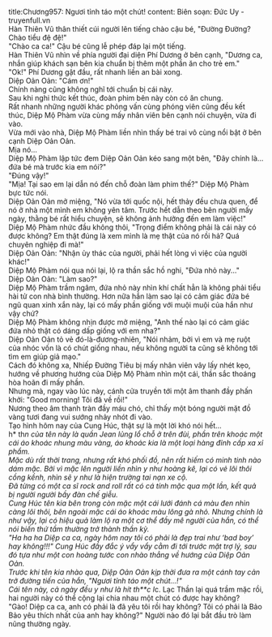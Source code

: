 title:Chương957: Ngươi tỉnh táo một chút!
content:
Biên soạn: Đức Uy - truyenfull.vn<br>Hàn Thiên Vũ thân thiết cúi người lên tiếng chào cậu bé, "Đường Đường? Chào tiểu đệ đệ!"<br>"Chào ca ca!" Cậu bé cũng lễ phép đáp lại một tiếng.<br>Hàn Thiên Vũ nhìn về phía người đại diện Phí Dương ở bên cạnh, "Dương ca, nhắn giúp khách sạn bên kia chuẩn bị thêm một phần ăn cho trẻ em."<br>"Ok!" Phí Dương gật đầu, rất nhanh liền an bài xong.<br>Diệp Oản Oản: "Cám ơn!"<br>Chính nàng cũng không nghĩ tới chuẩn bị cái này.<br>Sau khi nghi thức kết thúc, đoàn phim bên này còn có ăn chung.<br>Rất nhanh những người khác phỏng vấn cùng phóng viên cũng đều kết thúc, Diệp Mộ Phàm vừa cùng mấy nhân viên bên cạnh nói chuyện, vừa đi vào.<br>Vừa mới vào nhà, Diệp Mộ Phàm liền nhìn thấy bé trai vô cùng nổi bật ở bên cạnh Diệp Oản Oản.<br>Mịa nó...<br>Diệp Mộ Phàm lập tức đem Diệp Oản Oản kéo sang một bên, "Đây chính là... đứa bé mà trước kia em nói?"<br>"Đúng vậy!"<br>"Mịa! Tại sao em lại dẫn nó đến chỗ đoàn làm phim thế?" Diệp Mộ Phàm bực tức nói.<br>Diệp Oản Oản mở miệng, "Nó vừa tới quốc nội, hết thảy đều chưa quen, để nó ở nhà một mình em không yên tâm. Trước hết dẫn theo bên người mấy ngày, thằng bé rất hiểu chuyện, sẽ không ảnh hưởng đến em làm việc!"<br>Diệp Mộ Phàm nhức đầu không thôi, "Trọng điểm không phải là cái này có được không? Em thật đúng là xem mình là mẹ thật của nó rồi hả? Quá chuyên nghiệp đi mà!"<br>Diệp Oản Oản: "Nhận ủy thác của người, phải hết lòng vì việc của người khác!"<br>Diệp Mộ Phàm nói qua nói lại, lộ ra thần sắc hồ nghi, "Đứa nhỏ này..."<br>Diệp Oản Oản: "Làm sao?"<br>Diệp Mộ Phàm trầm ngâm, đứa nhỏ này nhìn khí chất hẳn là không phải tiểu hài tử con nhà bình thường. Hơn nữa hắn làm sao lại có cảm giác đứa bé ngũ quan xinh xắn này, lại có mấy phần giống với muội muội của hắn như vậy chứ?<br>Diệp Mộ Phàm không nhịn được mở miệng, "Anh thế nào lại có cảm giác đứa nhỏ thật có dáng dấp giống với em nha?"<br>Diệp Oản Oản tỏ vẻ đó-là-đương-nhiên, "Nói nhảm, bởi vì em và mẹ ruột của nhóc vốn là có chút giống nhau, nếu không người ta cũng sẽ không tới tìm em giúp giả mạo."<br>Cách đó không xa, Nhiếp Đường Tiêu bị mấy nhân viên vây lấy nhét kẹo, hướng về phương hướng của Diệp Mộ Phàm nhìn một cái, thần sắc thoáng hòa hoãn đi mấy phần.<br>Nhưng mà, ngay vào lúc này, cánh cửa truyền tới một âm thanh đầy phấn khởi: "Good morning! Tôi đã về rồi!"<br>Nương theo âm thanh tràn đầy máu chó, chỉ thấy một bóng người mặt đồ vàng tươi đang vui sướng nhảy nhót đi vào.<br>Tạo hình hôm nay của Cung Húc, thật sự là một lời khó nói hết...<br>h* th*n của tên này là quần Jean lủng lổ chỗ ở trên đùi, phần trên khoác một cái áo khoác nhung màu vàng, áo khoác kia là một loại hàng đỉnh cấp xa xỉ phẩm.<br>Mặc dù rất thời trang, nhưng rất khó phối đồ, nên rất hiếm có minh tinh nào dám mặc. Bởi vì mặc lên người liền nhìn y như hoàng kê, lại có vẻ lôi thôi cồng kềnh, nhìn sẽ y như là hiện trường tai nạn xe cộ.<br>Đã từng có một ca sĩ rock and roll rất có cá tính mặc qua một lần, kết quả bị người người bầy đàn chế giễu.<br>Cung Húc tên kia bên trong còn mặc một cái lưới đánh cá màu đen nhìn càng lôi thôi, bên ngoài mặc cái áo khoác màu lông gà nhỏ. Nhưng chính là như vậy, lại có hiệu quả làm lộ ra một cơ thể đầy mê người của hắn, có thể nói biến thứ tầm thường trở thành thần kỳ.<br>"Ha ha ha Diệp ca ca, ngày hôm nay tôi có phải là đẹp trai như ‘bad boy’ hay không!!!" Cung Húc đầy đắc ý vẩy vẩy cằm đi tới trước mặt trợ lý, sau đó tựa như một con hoàng tước con nhào thẳng về hướng của Diệp Oản Oản.<br>Trước khi tên kia nhào qua, Diệp Oản Oản kịp thời đưa ra một cánh tay cản trở đường tiến của hắn, "Ngươi tỉnh táo một chút...!"<br>Cái tên này, cả ngày đều y như là hít th**c l*c. Lạc Thần lại quá trầm mặc rồi, hai người này có thể cộng lại chia nhau một chút có được hay không?<br>"Gào! Diệp ca ca, anh có phải là đã yêu tôi rồi hay không? Tôi có phải là Bảo Bảo yêu thích nhất của anh hay không?" Người nào đó lại bắt đầu trò làm nũng thường ngày.